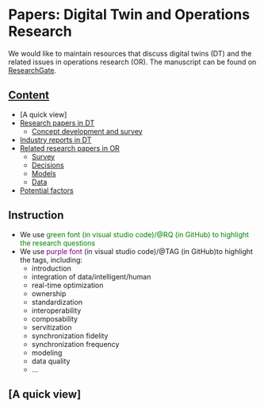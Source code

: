 # Papers: Digital Twin and Operations Research
We would like to maintain resources that discuss digital twins (DT) and the related issues in operations research (OR). The manuscript can be found on [ResearchGate](https://www.researchgate.net/publication/348804775_Digital_Twin_What_It_Is_Why_Do_It_and_Research_Opportunities_for_Operations_Research).

## [Content](#content)
- [A quick view]
- [Research papers in DT](/content/dt-paper.md)
	- [Concept development and survey](/content/dt-paper.md)
- [Industry reports in DT](/content/dt-paper.md)
- [Related research papers in OR](/content/or-survey.md)
	- [Survey](/content/or-survey.md)
	- [Decisions](/content/or-decisions.md)
	- [Models](/content/or-models.md)
	- [Data](/content/or-data.md)
- [Potential factors](/content/or-potential.md)

## Instruction
- We use <font color=green>green font (in visual studio code)/@RQ (in GitHub) to highlight the research questions</font>
- We use <font color=purple>purple font</font> (in visual studio code)/@TAG (in GitHub)to highlight the tags, including:
	- introduction
	- integration of data/intelligent/human
	- real-time optimization
	- ownership
	- standardization
	- interoperability
	- composability
	- servitization
	- synchronization fidelity
	- synchronization frequency
	- modeling
	- data quality
	- ...

## [A quick view]
